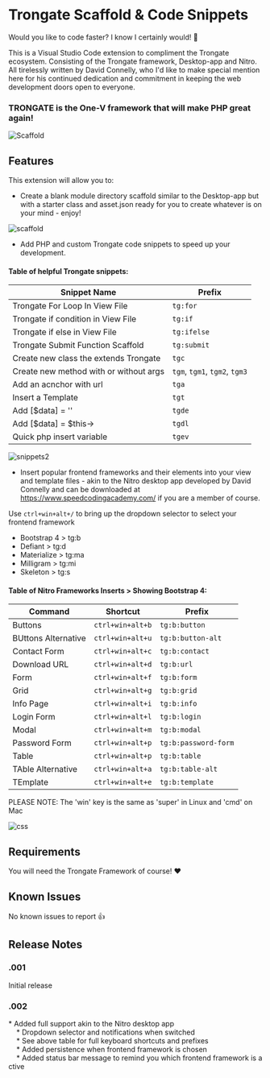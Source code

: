 # Trongate Scaffold & Code Snippets

Would you like to code faster?  I know I certainly would! 👀️

This is a Visual Studio Code extension to compliment the Trongate ecosystem.   Consisting of the Trongate framework, Desktop-app and Nitro.  All tirelessly written by David Connelly, who I'd like to make special mention here for his continued dedication and commitment in keeping the web development doors open to everyone.

### TRONGATE is the One-V framework that will make PHP great again!

![Scaffold](https://user-images.githubusercontent.com/7813262/95190011-6749e500-081a-11eb-8317-5561a7241e6e.png)

## Features

This extension will allow you to:

* Create a blank module directory scaffold similar to the Desktop-app but with a starter class and asset.json ready for you to create whatever is on your mind - enjoy!

![scaffold](https://user-images.githubusercontent.com/7813262/95719555-b92bb880-0cbb-11eb-9579-f8a85675226a.gif)

* Add PHP and custom Trongate code snippets to speed up your development.



#### Table of helpful Trongate snippets:
| Snippet Name | Prefix 
| ------------- | ------------- 
| Trongate For Loop In View File | `tg:for` |
| Trongate if condition in View File | `tg:if` | 
| Trongate if else in View File | `tg:ifelse` | 
| Trongate Submit Function Scaffold | `tg:submit` | 
| Create new class the extends Trongate | `tgc` |
| Create new method with or without args | `tgm`, `tgm1`, `tgm2`, `tgm3` |
| Add an acnchor with url | `tga` |
| Insert a Template | `tgt` |
| Add [$data] = '' | `tgde` |
| Add [$data] = $this-> | `tgdl` |
| Quick php insert variable | `tgev` |


![snippets2](https://user-images.githubusercontent.com/7813262/95720453-fd6b8880-0cbc-11eb-9eb7-bf7e170e0090.gif)

* Insert popular frontend frameworks and their elements into your view and template files - akin to the Nitro desktop app developed by David Connelly and can be downloaded at https://www.speedcodingacademy.com/ if you are a member of course.

Use `ctrl+win+alt+/` to bring up the dropdown selector to select your frontend framework
* Bootstrap 4 > tg:b
* Defiant > tg:d
* Materialize > tg:ma
* Milligram > tg:mi
* Skeleton > tg:s

#### Table of Nitro Frameworks Inserts > Showing Bootstrap 4:
| Command | Shortcut | Prefix
| ------------- | ------------- | -------------
| Buttons | `ctrl+win+alt+b` | `tg:b:button`
| BUttons Alternative | `ctrl+win+alt+u` | `tg:b:button-alt`
| Contact Form | `ctrl+win+alt+c` | `tg:b:contact`
| Download URL | `ctrl+win+alt+d` | `tg:b:url`
| Form | `ctrl+win+alt+f` | `tg:b:form`
| Grid | `ctrl+win+alt+g` | `tg:b:grid`
| Info Page | `ctrl+win+alt+i` | `tg:b:info`
| Login Form | `ctrl+win+alt+l` | `tg:b:login`
| Modal | `ctrl+win+alt+m` | `tg:b:modal`
| Password Form | `ctrl+win+alt+p` | `tg:b:password-form`
| Table | `ctrl+win+alt+p` | `tg:b:table`
| TAble Alternative | `ctrl+win+alt+a` | `tg:b:table-alt`
| TEmplate | `ctrl+win+alt+e` | `tg:b:template`

PLEASE NOTE: The 'win' key is the same as 'super' in Linux and 'cmd' on Mac

![css](https://user-images.githubusercontent.com/7813262/95720033-6ef70700-0cbc-11eb-98b2-ba4eb908dd48.gif)

## Requirements

You will need the Trongate Framework of course! ❤️

## Known Issues

No known issues to report 👍

## Release Notes

### .001

Initial release

### .002

* Added full support akin to the Nitro desktop app
    * Dropdown selector and notifications when switched
    * See above table for full keyboard shortcuts and prefixes
    * Added persistence when frontend framework is chosen
    * Added status bar message to remind you which frontend framework is active
